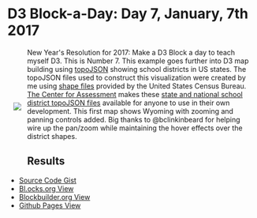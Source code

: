 # D3 Block-a-Day: Day 7, January, 7th 2017

<a href="https://dbetebenner.github.io/D3_01072017/"><img src="https://gist.githubusercontent.com/dbetebenner/dc95803c61970d4282e620b83ff2964a/raw/c3f8855e8d66e4ab6be3c5896c83b7a30df1d4ac/thumbnail.png" align="left" hspace="12" vspace="110"></a>

New Year's Resolution for 2017: Make a D3 Block a day to teach myself D3. This is Number 7. This example
goes further into D3 map building using [topoJSON](https://github.com/topojson/topojson) showing school
districts in US states. The topoJSON files used to construct this visualization were created by me
using [shape files](https://www.census.gov/did/www/schooldistricts/) provided by the United States Census Bureau.
[The Center for Assessment](https://github.com/CenterForAssessment) makes these
[state and national school district topoJSON files](https://github.com/CenterForAssessment/SGPspatialData) available
for anyone to use in their own development. This first map shows Wyoming with zooming and panning controls
added. Big thanks to @bclinkinbeard for helping wire up the pan/zoom while maintaining the hover effects over the district shapes.

## Results

* [Source Code Gist](https://gist.github.com/dbetebenner/dc95803c61970d4282e620b83ff2964a)
* [Bl.ocks.org View](http://bl.ocks.org/dbetebenner/dc95803c61970d4282e620b83ff2964a)
* [Blockbuilder.org View](http://blockbuilder.org/dbetebenner/dc95803c61970d4282e620b83ff2964a)
* [Github Pages View](https://dbetebenner.github.io/D3_01072017/)
